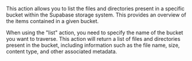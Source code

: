 This action allows you to list the files and directories present in a specific bucket within the Supabase storage system. This provides an overview of the items contained in a given bucket.

When using the "list" action, you need to specify the name of the bucket you want to traverse. This action will return a list of files and directories present in the bucket, including information such as the file name, size, content type, and other associated metadata.